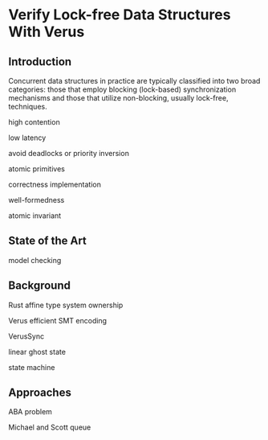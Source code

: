 # Verify Lock-free Data Structures With Verus

## Introduction

Concurrent data structures in practice are typically classified into two broad categories: those that employ blocking (lock-based) synchronization mechanisms and those that utilize non-blocking, usually lock-free, techniques. 

high contention

low latency

avoid deadlocks or priority inversion

atomic primitives 

correctness implementation

well-formedness

atomic invariant 

## State of the Art
model checking

## Background

Rust affine type system ownership

Verus 
efficient SMT encoding

VerusSync

linear ghost state

state machine 


## Approaches

ABA problem 

Michael and Scott queue

